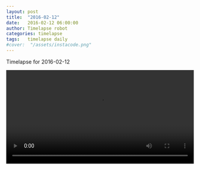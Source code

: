 ```yaml
---
layout: post
title:  "2016-02-12"
date:   2016-02-12 06:00:00
author: Timelapse robot
categories: timelapse
tags:	timelapse daily
#cover:  "/assets/instacode.png"
---
```

Timelapse for 2016-02-12

<video width="100%" controls="true">
  <source src="https://rest.s3for.me/bridgeinice/2016-02-12.webm" type="video/webm">
  <source src="https://rest.s3for.me/bridgeinice/2016-02-12.mp4" type="video/mp4">
  Your browser does not support the video tag.
</video>
